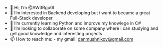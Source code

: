 - 👋 Hi, I’m @AW3Rgo0l
- 👀 I’m interested in Backend developing but i want to became a great Full-Stack developer
- 🌱 I’m currently learning Python and improve my knowlege in C#
- 💞️ I’m looking to collaborate on some company where i can studying and get good knowledge and interesting projects
- 📫 How to reach me: - my gmail: danmushnikov@gmail.com

<!---
AW3Rgo0l/AW3Rgo0l is a ✨ special ✨ repository because its `README.md` (this file) appears on your GitHub profile.
You can click the Preview link to take a look at your changes.
--->
